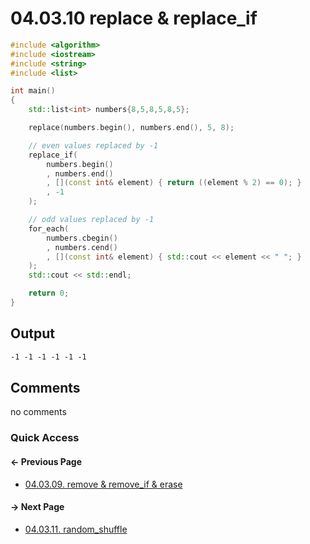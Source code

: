 # 04.03.10 replace & replace_if

```cxx
#include <algorithm>
#include <iostream>
#include <string>
#include <list>

int main()
{
    std::list<int> numbers{8,5,8,5,8,5};

    replace(numbers.begin(), numbers.end(), 5, 8);

    // even values replaced by -1
    replace_if(
        numbers.begin()
        , numbers.end()
        , [](const int& element) { return ((element % 2) == 0); }
        , -1
    );

    // odd values replaced by -1
    for_each(
        numbers.cbegin()
        , numbers.cend()
        , [](const int& element) { std::cout << element << " "; }
    );
    std::cout << std::endl;

    return 0;
}

```

## Output

```txt
-1 -1 -1 -1 -1 -1 
```

## Comments

no comments

### Quick Access

<div class="previous_page pagination">

#### &#8592; Previous Page

* [04.03.09. remove & remove_if & erase](./../../04.more_stl/03.algorithms/09.remove.md)

</div>
<div class="next_page pagination">

#### &#8594; Next Page

* [04.03.11. random_shuffle](./../../04.more_stl/03.algorithms/11.shuffle.md)

</div>
